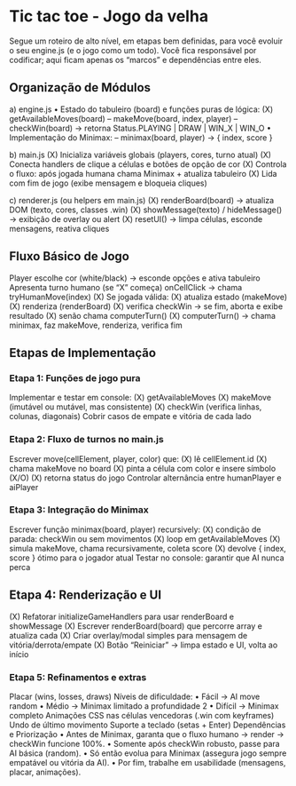 # Tic tac toe - Jogo da velha

Segue um roteiro de alto nível, em etapas bem definidas, para você evoluir o seu engine.js (e o jogo como um todo). Você fica responsável por codificar; aqui ficam apenas os “marcos” e dependências entre eles.

## Organização de Módulos

a) engine.js
• Estado do tabuleiro (board) e funções puras de lógica:
(X) getAvailableMoves(board)
– makeMove(board, index, player)
– checkWin(board) → retorna Status.PLAYING | DRAW | WIN_X | WIN_O
• Implementação do Minimax:
– minimax(board, player) → { index, score }

b) main.js
(X)  Inicializa variáveis globais (players, cores, turno atual)
(X) Conecta handlers de clique a células e botões de opção de cor
(X) Controla o fluxo: após jogada humana chama Minimax + atualiza tabuleiro
(X) Lida com fim de jogo (exibe mensagem e bloqueia cliques)

c) renderer.js (ou helpers em main.js)
(X) renderBoard(board) → atualiza DOM (texto, cores, classes .win)
(X) showMessage(texto) / hideMessage() → exibição de overlay ou alert
(X) resetUI() → limpa células, esconde mensagens, reativa cliques

## Fluxo Básico de Jogo

Player escolhe cor (white/black) → esconde opções e ativa tabuleiro
Apresenta turno humano (se “X” começa)
onCellClick → chama tryHumanMove(index)
(X) Se jogada válida:
(X) atualiza estado (makeMove)
(X) renderiza (renderBoard)
(X) verifica checkWin → se fim, aborta e exibe resultado
(X) senão chama computerTurn()
(X) computerTurn() → chama minimax, faz makeMove, renderiza, verifica fim

## Etapas de Implementação

### Etapa 1: Funções de jogo pura

Implementar e testar em console:
(X) getAvailableMoves
(X) makeMove (imutável ou mutável, mas consistente)
(X) checkWin (verifica linhas, colunas, diagonais)
Cobrir casos de empate e vitória de cada lado

### Etapa 2: Fluxo de turnos no main.js

Escrever move(cellElement, player, color) que:
(X) lê cellElement.id
(X) chama makeMove no board
(X) pinta a célula com color e insere símbolo (X/O)
(X) retorna status do jogo
Controlar alternância entre humanPlayer e aiPlayer

### Etapa 3: Integração do Minimax

Escrever função minimax(board, player) recursively:
(X) condição de parada: checkWin ou sem movimentos
(X) loop em getAvailableMoves
(X) simula makeMove, chama recursivamente, coleta score
(X) devolve { index, score } ótimo para o jogador atual
Testar no console: garantir que AI nunca perca

## Etapa 4: Renderização e UI

(X) Refatorar initializeGameHandlers para usar renderBoard e showMessage
(X) Escrever renderBoard(board) que percorre array e atualiza cada <td>
(X) Criar overlay/modal simples para mensagem de vitória/derrota/empate
(X) Botão “Reiniciar” → limpa estado e UI, volta ao início

### Etapa 5: Refinamentos e extras

Placar (wins, losses, draws)
Níveis de dificuldade:
• Fácil → AI move random
• Médio → Minimax limitado a profundidade 2
• Difícil → Minimax completo
Animações CSS nas células vencedoras (.win com keyframes)
Undo de último movimento
Suporte a teclado (setas + Enter)
Dependências e Priorização
• Antes de Minimax, garanta que o fluxo humano → render → checkWin funcione 100%.
• Somente após checkWin robusto, passe para AI básica (random).
• Só então evolua para Minimax (assegura jogo sempre empatável ou vitória da AI).
• Por fim, trabalhe em usabilidade (mensagens, placar, animações).